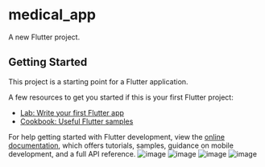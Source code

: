 # medical_app

A new Flutter project.

## Getting Started

This project is a starting point for a Flutter application.

A few resources to get you started if this is your first Flutter project:

- [Lab: Write your first Flutter app](https://docs.flutter.dev/get-started/codelab)
- [Cookbook: Useful Flutter samples](https://docs.flutter.dev/cookbook)

For help getting started with Flutter development, view the
[online documentation](https://docs.flutter.dev/), which offers tutorials,
samples, guidance on mobile development, and a full API reference.
![image](https://user-images.githubusercontent.com/108070216/226342378-4f26f8c6-9946-439b-ad8a-46702b7ba536.png)  ![image](https://user-images.githubusercontent.com/108070216/226342660-d9bc3bc0-fbb6-42c7-9b90-6f9a6858e848.png)  ![image](https://user-images.githubusercontent.com/108070216/226342685-0cef59f6-b8d8-4862-ba6a-eb28f8daa3fe.png)  ![image](https://user-images.githubusercontent.com/108070216/226342709-919c1fb0-d7bb-4612-81f7-70c8c0866a8a.png)
